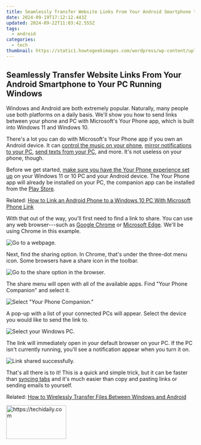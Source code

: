 ```yaml
---
title: Seamlessly Transfer Website Links From Your Android Smartphone to Your PC Running Windows
date: 2024-09-19T17:12:12.443Z
updated: 2024-09-22T11:03:42.555Z
tags:
  - android
categories:
  - tech
thumbnail: https://static1.howtogeekimages.com/wordpress/wp-content/uploads/2021/12/Phone-and-computer-PC.jpg
---
```


## Seamlessly Transfer Website Links From Your Android Smartphone to Your PC Running Windows

Windows and Android are both extremely popular. Naturally, many people use both platforms on a daily basis. We'll show you how to send links between your phone and PC with Microsoft's Your Phone app, which is built into Windows 11 and Windows 10.

 There's a lot you can do with Microsoft's Your Phone app if you own an Android device. It can [control the music on your phone](https://vp-tips.techidaily.com/2024-approved-starting-point-for-motion-visual-effects/), [mirror notifications to your PC](https://hardware-help.techidaily.com/mpow-bluetooth-driver-installation-and-updates-for-win-10-8-7/), [send texts from your PC](https://snapchat-videos.techidaily.com/updated-2024-approved-fundamentals-of-designing-high-converting-snap-ads/), and more. It's not useless on your phone, though.

 Before we get started, [make sure you have the Your Phone experience set up](https://tech-haven.techidaily.com/perfect-integration-plugins-chatgpt-and-vs-code-unite/) on your Windows 11 or 10 PC and your Android device. The Your Phone app will already be installed on your PC, the companion app can be installed from the [Play Store](https://www.anrdoezrs.net/links/3607085/type/dlg/sid/UUhtgUeUpU207661/https://play.google.com/store/apps/details?id=com.microsoft.appmanager).

Related: [How to Link an Android Phone to a Windows 10 PC With Microsoft Phone Link](https://tech-haven.techidaily.com/perfect-integration-plugins-chatgpt-and-vs-code-unite/) 

 With that out of the way, you'll first need to find a link to share. You can use any web browser---such as [Google Chrome](https://www.anrdoezrs.net/links/3607085/type/dlg/sid/UUhtgUeUpU207661/https://play.google.com/store/apps/details?id=com.android.chrome) or [Microsoft Edge](https://www.anrdoezrs.net/links/3607085/type/dlg/sid/UUhtgUeUpU207661/https://play.google.com/store/apps/details?id=com.microsoft.emmx). We'll be using Chrome in this example.

![Go to a webpage.](https://static1.howtogeekimages.com/wordpress/wp-content/uploads/2021/12/2021-12-08_16-02-39.png) 

 Next, find the sharing option. In Chrome, that's under the three-dot menu icon. Some browsers have a share icon in the toolbar.

![Go to the share option in the browser.](https://static1.howtogeekimages.com/wordpress/wp-content/uploads/2021/12/2021-12-08_16-03-33.png) 

 The share menu will open with all of the available apps. Find "Your Phone Companion" and select it.

![Select "Your Phone Companion."](https://static1.howtogeekimages.com/wordpress/wp-content/uploads/2021/12/2021-12-08_16-05-20.png) 

 A pop-up with a list of your connected PCs will appear. Select the device you would like to send the link to.

![Select your Windows PC.](https://static1.howtogeekimages.com/wordpress/wp-content/uploads/2021/12/2021-12-08_16-05-59.png) 

 The link will immediately open in your default browser on your PC. If the PC isn't currently running, you'll see a notification appear when you turn it on.

![Link shared successfully.](https://static1.howtogeekimages.com/wordpress/wp-content/uploads/2021/12/2021-12-08_16-06-50.png) 

 That's all there is to it! This is a quick and simple trick, but it can be faster than [syncing tabs](https://fox-access.techidaily.com/elemental-story-framework-for-2024/) and it's much easier than copy and pasting links or sending emails to yourself.

Related: [How to Wirelessly Transfer Files Between Windows and Android](https://on-screen-recording.techidaily.com/new-in-2024-home-sweet-habitat-6-basic-mc-dwellings-demystified/)

<ins class="adsbygoogle"
     style="display:block"
     data-ad-format="autorelaxed"
     data-ad-client="ca-pub-7571918770474297"
     data-ad-slot="1223367746"></ins>

<ins class="adsbygoogle"
     style="display:block"
     data-ad-client="ca-pub-7571918770474297"
     data-ad-slot="8358498916"
     data-ad-format="auto"
     data-full-width-responsive="true"></ins>



<!-- affiliate ads begin -->
<a href="https://united.elfm.net/c/5597632/2139558/4704" target="_top" id="2139558">
  <img src="//a.impactradius-go.com/display-ad/4704-2139558" border="0" alt="https://techidaily.com" width="160" height="90"/>
</a>
<img height="0" width="0" src="https://united.elfm.net/i/5597632/2139558/4704" style="position:absolute;visibility:hidden;" border="0" />
<!-- affiliate ads end -->

